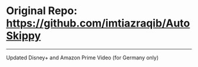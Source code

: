 # Original Repo: https://github.com/imtiazraqib/AutoSkippy
---
Updated Disney+ and Amazon Prime Video (for Germany only)

